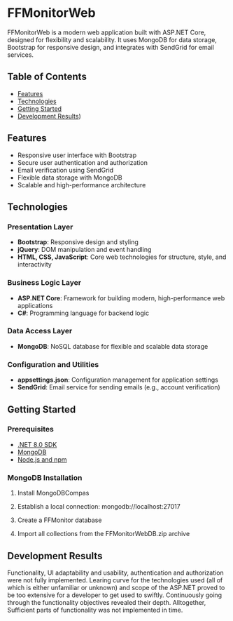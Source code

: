 # FFMonitorWeb

FFMonitorWeb is a modern web application built with ASP.NET Core, designed for flexibility and scalability. It uses MongoDB for data storage, Bootstrap for responsive design, and integrates with SendGrid for email services.

## Table of Contents
- [Features](#features)
- [Technologies](#technologies)
- [Getting Started](#getting-started)
- [Development Results](#development-results))

## Features
- Responsive user interface with Bootstrap
- Secure user authentication and authorization
- Email verification using SendGrid
- Flexible data storage with MongoDB
- Scalable and high-performance architecture

## Technologies
### Presentation Layer
- **Bootstrap**: Responsive design and styling
- **jQuery**: DOM manipulation and event handling
- **HTML, CSS, JavaScript**: Core web technologies for structure, style, and interactivity

### Business Logic Layer
- **ASP.NET Core**: Framework for building modern, high-performance web applications
- **C#**: Programming language for backend logic

### Data Access Layer
- **MongoDB**: NoSQL database for flexible and scalable data storage

### Configuration and Utilities
- **appsettings.json**: Configuration management for application settings
- **SendGrid**: Email service for sending emails (e.g., account verification)

## Getting Started

### Prerequisites
- [.NET 8.0 SDK](https://dotnet.microsoft.com/download)
- [MongoDB](https://www.mongodb.com/try/download/community)
- [Node.js and npm](https://nodejs.org/)

### MongoDB Installation

1. Install MongoDBCompas

2. Establish a local connection: mongodb://localhost:27017

3. Create a FFMonitor database

4. Import all collections from the FFMonitorWebDB.zip archive

## Development Results

Functionality, UI adaptability and usability, authentication and authorization were not 
fully implemented. Learing curve for the technologies used (all of which is either unfamiliar
or unknown) and scope of the ASP.NET proved to be too extensive for a developer to get used to
swiftly. Continuously going through the functionality objectives revealed their depth. Alltogether,
Sufficient parts of functionality was not implemented in time.